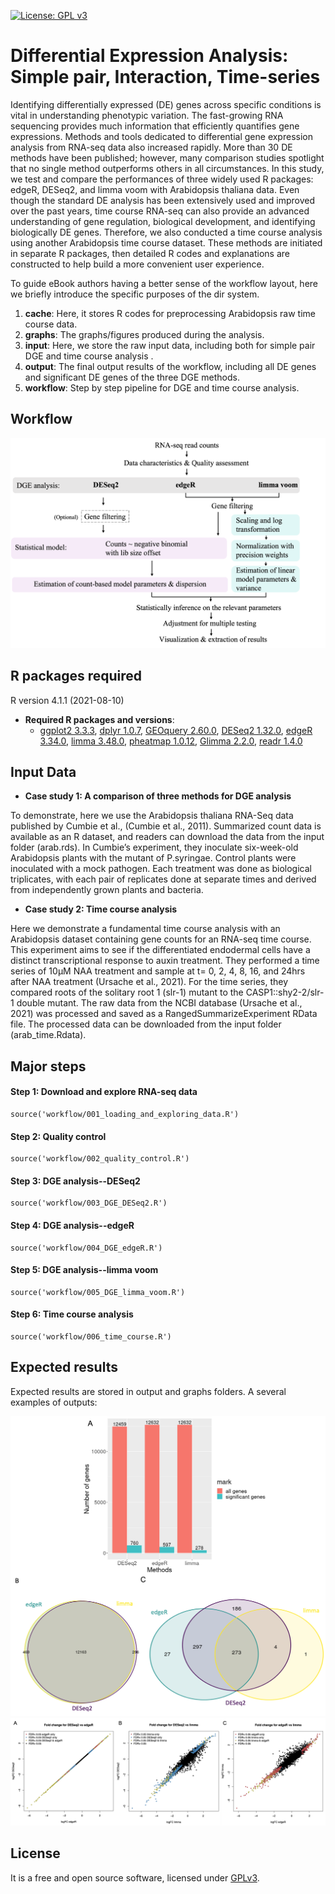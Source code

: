 [![License: GPL v3](https://img.shields.io/badge/License-GPL%20v3-blue.svg)](http://www.gnu.org/licenses/gpl-3.0)

# Differential Expression Analysis: Simple pair, Interaction, Time-series

Identifying differentially expressed (DE) genes across specific conditions is vital in understanding phenotypic variation. The fast-growing RNA sequencing provides much information that efficiently quantifies gene expressions. Methods and tools dedicated to differential gene expression analysis from RNA-seq data also increased rapidly. More than 30 DE methods have been published; however, many comparison studies spotlight that no single method outperforms others in all circumstances. In this study, we test and compare the performances of three widely used R packages: edgeR, DESeq2, and limma voom with Arabidopsis thaliana data. Even though the standard DE analysis has been extensively used and improved over the past years, time course RNA-seq can also provide an advanced understanding of gene regulation, biological development, and identifying biologically DE genes. Therefore, we also conducted a time course analysis using another Arabidopsis time course dataset. These methods are initiated in separate R packages, then detailed R codes and explanations are constructed to help build a more convenient user experience.

To guide eBook authors having a better sense of the workflow layout, here we briefly introduce the specific purposes of the dir system. 

1. __cache__: Here, it stores R codes for preprocessing Arabidopsis raw time course data.
2. __graphs__: The graphs/figures produced during the analysis.
3. __input__: Here, we store the raw input data, including both for simple pair DGE and time course analysis . 
4. __output__: The final output results of the workflow, including all DE genes and significant DE genes of the three DGE methods.
5. __workflow__: Step by step pipeline for DGE and time course analysis. 

## Workflow
![workflow](workflow/workflow.png)

## R packages required
R version 4.1.1 (2021-08-10)

- __Required R packages and versions__: 
    - [ggplot2 3.3.3](https://cran.r-project.org/web/packages/ggplot2/index.html), [dplyr 1.0.7](https://dplyr.tidyverse.org/), [GEOquery 2.60.0](https://www.bioconductor.org/packages/release/bioc/html/GEOquery.html), [DESeq2 1.32.0](https://bioconductor.org/packages/release/bioc/html/DESeq2.html), [edgeR 3.34.0](https://bioconductor.org/packages/release/bioc/html/edgeR.html), [limma 3.48.0](https://bioconductor.org/packages/release/bioc/html/limma.html), [pheatmap 1.0.12](https://cran.r-project.org/web/packages/pheatmap/index.html), [Glimma 2.2.0](https://bioconductor.org/packages/release/bioc/html/Glimma.html), [readr 1.4.0](https://readr.tidyverse.org/)


## Input Data
- __Case study 1: A comparison of three methods for DGE analysis__

To demonstrate, here we use the Arabidopsis thaliana RNA-Seq data published by Cumbie et al., (Cumbie et al., 2011). Summarized count data is available as an R dataset, and readers can download the data from the input folder (arab.rds). In Cumbie’s experiment, they inoculate six-week-old Arabidopsis plants with the mutant of P.syringae. Control plants were inoculated with a mock pathogen. Each treatment was done as biological triplicates, with each pair of replicates done at separate times and derived from independently grown plants and bacteria.

- __Case study 2: Time course analysis__

Here we demonstrate a fundamental time course analysis with an Arabidopsis dataset containing gene counts for an RNA-seq time course. This experiment aims to see if the differentiated endodermal cells have a distinct transcriptional response to auxin treatment. They performed a time series of 10µM NAA treatment and sample at t= 0, 2, 4, 8, 16, and 24hrs after NAA treatment (Ursache et al., 2021). For the time series, they compared roots of the solitary root 1 (slr-1) mutant to the CASP1::shy2-2/slr-1 double mutant. The raw data from the NCBI database (Ursache et al., 2021) was processed and saved as a RangedSummarizeExperiment RData file. The processed data can be downloaded from the input folder (arab_time.Rdata).

## Major steps

#### Step 1: Download and explore RNA-seq data

```
source('workflow/001_loading_and_exploring_data.R')
```

#### Step 2: Quality control

```
source('workflow/002_quality_control.R')
```

#### Step 3: DGE analysis--DESeq2

```
source('workflow/003_DGE_DESeq2.R')
```

#### Step 4: DGE analysis--edgeR

```
source('workflow/004_DGE_edgeR.R')
```

#### Step 5: DGE analysis--limma voom

```
source('workflow/005_DGE_limma_voom.R')
```

#### Step 6: Time course analysis

```
source('workflow/006_time_course.R')
```
## Expected results

Expected results are stored in output and graphs folders. A several examples of outputs:

![comparison of genes](graphs/15abc.png)
![more comparison](graphs/abc.png)

## License
It is a free and open source software, licensed under []() [GPLv3](https://github.com/github/choosealicense.com/blob/gh-pages/_licenses/gpl-3.0.txt).
